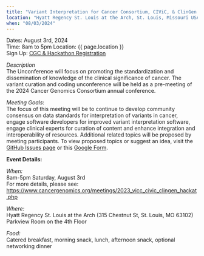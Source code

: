 ```yaml
---
title: "Variant Interpretation for Cancer Consortium, CIViC, & ClinGen Somatic: Variant Curation & Coding Unconference"
location: "Hyatt Regency St. Louis at the Arch, St. Louis, Missouri USA"
when: "08/03/2024"
---
```


Dates: August 3rd, 2024\
Time: 8am to 5pm
Location: {{ page.location }}\
Sign Up: [CGC & Hackathon Registration](https://www.cancergenomics.org/meetings/registration.php)

*Description*\
The Unconference will focus on promoting the standardization and dissemination of knowledge of the clinical significance of cancer. The variant curation and coding unconference will be held as a pre-meeting of the 2024 Cancer Genomics Consortium annual conference.

*Meeting Goals*:\
The focus of this meeting will be to continue to develop community consensus on data standards for interpretation of variants in cancer, engage software developers for improved variant interpretation software, engage clinical experts for curation of content and enhance integration and interoperability of resources. Additional related topics will be proposed by meeting participants.
To view proposed topics or suggest an idea, visit the [GitHub Issues page](https://github.com/griffithlab/civic-meeting/issues) or this [Google Form](https://docs.google.com/forms/d/e/1FAIpQLSeakbu1FFvStZlXwLpj3W4l3n3ZdLVRmnfXCWC7UhNuOM2l2g/viewform).

**Event Details:**

*When:*\
8am-5pm Saturday, August 3rd\
For more details, please see: https://www.cancergenomics.org/meetings/2023_vicc_civic_clingen_hackat.php

*Where:*\
Hyatt Regency St. Louis at the Arch
(315 Chestnut St, St. Louis, MO 63102)\
Parkview Room on the 4th Floor

*Food:*\
Catered breakfast, morning snack, lunch, afternoon snack, optional networking dinner

<!---Optional Networking Dinner
6:00 PM Saturday, August 3rd
Bar Three Sixty (top floor of the Hilton Ballpark, 1 S Broadway Ave, St Louis MO 63102)
After the meeting, all participants are invited to a complimentary dinner and drinks, to continue group discussions and promote collaborative networking.-->

